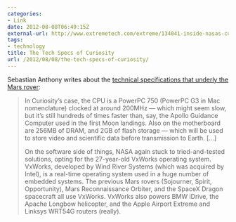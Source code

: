 ```yaml
---
categories:
- Link
date: 2012-08-08T06:49:15Z
external-url: http://www.extremetech.com/extreme/134041-inside-nasas-curiosity-its-an-apple-airport-extreme-with-wheels
tags:
- technology
title: The Tech Specs of Curiosity
url: /2012/08/08/the-tech-specs-of-curiosity/
---
```


Sebastian Anthony writes about the [technical specifications that underly the Mars rover](http://www.extremetech.com/extreme/134041-inside-nasas-curiosity-its-an-apple-airport-extreme-with-wheels):

> In Curiosity’s case, the CPU is a PowerPC 750 (PowerPC G3 in Mac nomenclature) clocked at around 200MHz — which might seem slow, but it’s still hundreds of times faster than, say, the Apollo Guidance Computer used in the first Moon landings. Also on the motherboard are 256MB of DRAM, and 2GB of flash storage — which will be used to store video and scientific data before transmission to Earth. […]
> 
> On the software side of things, NASA again stuck to tried-and-tested solutions, opting for the 27-year-old VxWorks operating system. VxWorks, developed by Wind River Systems (which was acquired by Intel), is a real-time operating system used in a huge number of embedded systems. The previous Mars rovers (Sojourner, Spirit, Opportunity), Mars Reconnaissance Orbiter, and the SpaceX Dragon spacecraft all use VxWorks. VxWorks also powers BMW iDrive, the Apache Longbow helicopter, and the Apple Airport Extreme and Linksys WRT54G routers (really).
